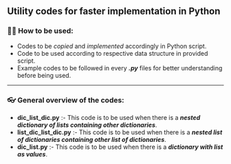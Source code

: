 ## Utility codes for faster implementation in Python 

### ✌🏼 How to be used:
- Codes to be _copied_ and _implemented_ accordingly in Python script.
- Code to be used according to respective data structure in provided script.
- Example codes to be followed in every _**.py**_ files for better understanding before being used.
***
### 👓 General overview of the codes:
- **dic_list_dic.py** :- This code is to be used when there is a _**nested dictionary of lists containing other dictionaries**_.
- **list_dic_list_dic.py** :- This code is to be used when there is a _**nested list of dictionaries containing other list of dictionaries**_.
- **dic_list.py** :- This code is to be used when there is a _**dictionary with list as values**_.
